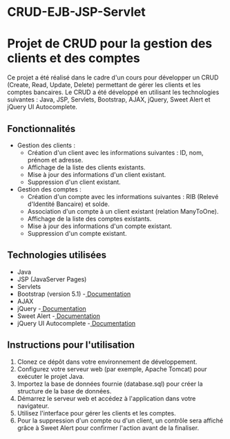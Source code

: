# CRUD-EJB-JSP-Servlet
# <a name="_ohsy8ma3sa8t"></a>**Projet de CRUD pour la gestion des clients et des comptes**
Ce projet a été réalisé dans le cadre d'un cours pour développer un CRUD (Create, Read, Update, Delete) permettant de gérer les clients et les comptes bancaires. Le CRUD a été développé en utilisant les technologies suivantes : Java, JSP, Servlets, Bootstrap, AJAX, jQuery, Sweet Alert et jQuery UI Autocomplete.
## <a name="_wf3vgoajho0w"></a>**Fonctionnalités**
- Gestion des clients :
  - Création d'un client avec les informations suivantes : ID, nom, prénom et adresse.
  - Affichage de la liste des clients existants.
  - Mise à jour des informations d'un client existant.
  - Suppression d'un client existant.
- Gestion des comptes :
  - Création d'un compte avec les informations suivantes : RIB (Relevé d'Identité Bancaire) et solde.
  - Association d'un compte à un client existant (relation ManyToOne).
  - Affichage de la liste des comptes existants.
  - Mise à jour des informations d'un compte existant.
  - Suppression d'un compte existant.
##
##
##
## <a name="_ye46hbgbfgkn"></a><a name="_232g0kuslxtf"></a><a name="_rz1tz6758687"></a><a name="_yh628y6uy6yl"></a>**Technologies utilisées**
- Java
- JSP (JavaServer Pages)
- Servlets
- Bootstrap (version 5.1) -[ ](https://getbootstrap.com/docs/5.1/getting-started/introduction/)[Documentation](https://getbootstrap.com/docs/5.1/getting-started/introduction/)
- AJAX
- jQuery -[ ](https://code.jquery.com/jquery-3.6.0.min.js)[Documentation](https://code.jquery.com/jquery-3.6.0.min.js)
- Sweet Alert -[ ](https://sweetalert.js.org/guides/)[Documentation](https://sweetalert.js.org/guides/)
- jQuery UI Autocomplete -[ ](https://www.codeproject.com/Articles/152558/jQuery-UI-Autocomplete-with-ID)[Documentation](https://www.codeproject.com/Articles/152558/jQuery-UI-Autocomplete-with-ID)
## <a name="_hlkr8ztd200n"></a>**Instructions pour l'utilisation**
1. Clonez ce dépôt dans votre environnement de développement.
1. Configurez votre serveur web (par exemple, Apache Tomcat) pour exécuter le projet Java.
1. Importez la base de données fournie (database.sql) pour créer la structure de la base de données.
1. Démarrez le serveur web et accédez à l'application dans votre navigateur.
1. Utilisez l'interface pour gérer les clients et les comptes.
1. Pour la suppression d'un compte ou d'un client, un contrôle sera affiché grâce à Sweet Alert pour confirmer l'action avant de la finaliser.
